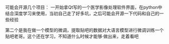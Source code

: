 可能会开源几个项目：
一开始拿Qt写的一个医学影像处理软件界面，在python中结合深度学习来使用，当初自己走了好多坑，之后可能会开源一下代码和自己的一些经验

第二个是我在做一个模型的微调，提取贴吧的数据对大语言模型进行微调训练一个贴吧老哥。这个还在学习，不知道什么时候才能够·做出来，走着看吧


<!---
administer-hsh/administer-hsh is a ✨ special ✨ repository because its `README.md` (this file) appears on your GitHub profile.
You can click the Preview link to take a look at your changes.
--->
